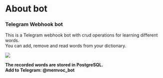 # About bot
### Telegram Webhook bot
This is a Telegram webhook bot with crud operations for learning different words.  
You can add, remove and read words from your dictionary.

![](https://user-images.githubusercontent.com/48734705/91976021-03b72e00-ed29-11ea-9cfa-9c05f2bc5ed3.png)









**The recorded words are stored in PostgreSQL.  
Add to Telegram: @memvoc_bot**  

